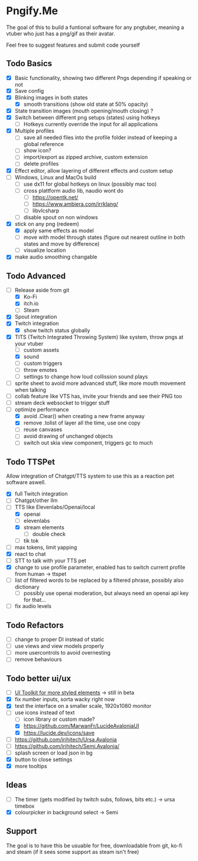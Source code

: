 # Pngify.Me
The goal of this to build a funtional software for any pngtuber, 
meaning a vtuber who just has a png/gif as their avatar.

Feel free to suggest features and submit code yourself

## Todo Basics
- [x] Basic functionality, showing two different Pngs depending if speaking or not
- [x] Save config
- [x] Blinking images in both states
	- [x] smooth transitions (show old state at 50% opacity)
- [x] State transition images (mouth opening/mouth closing) ?
- [x] Switch between different png setups (states) using hotkeys
	- [ ] Hotkeys currently override the input for all applications
- [x] Multiple profiles
	- [ ] save all needed files into the profile folder instead of keeping a global reference
	- [ ] show icon?
	- [ ] import/export as zipped archive, custom extension
	- [ ] delete profiles
- [x] Effect editor, allow layering of different effects and custom setup
- [ ] Windows, Linux and MacOs build
	- [ ] use dx11 for global hotkeys on linux (possibly mac too)
	- [ ] cross plattform audio lib, naudio wont do
		- [ ] https://opentk.net/
		- [ ] https://www.ambiera.com/irrklang/
		- [ ] libvlcsharp
	- [ ] disable spout on non windows
- [x] stick on any png (redeem)
	- [x] apply same effects as model 
	- [ ] move with model through states (figure out nearest outline in both states and move by difference)
	- [ ] visualize location
- [x] make audio smoothing changable

## Todo Advanced
- [ ] Release aside from git
	- [x] Ko-Fi
	- [x] itch.io
	- [ ] Steam
- [x] Spout integration
- [x] Twitch integration
	- [x] show twitch status globally 
- [x] TITS (Twitch Integrated Throwing System) like system, throw pngs at your vtuber
	- [ ] custom assets
	- [x] sound
	- [ ] custom triggers
	- [ ] throw emotes
	- [ ] settings to change how loud collission sound plays
- [ ] sprite sheet to avoid more advanced stuff, like more mouth movement when talking
- [ ] collab feature like VTS has, invite your friends and see their PNG too
- [ ] stream deck websocket to trigger stuff
- [ ] optimize performance
	- [x] avoid .Clear() when creating a new frame anyway
	- [x] remove .tolist of layer all the time, use one copy
	- [ ] reuse canvases
	- [ ] avoid drawing of unchanged objects
	- [ ] switch out skia view component, triggers gc to much

## Todo TTSPet
Allow integration of Chatgpt/TTS system to use this as a reaction pet software aswell.
- [x] full Twitch integration
- [ ] Chatgpt/other llm 
- [ ] TTS like Elevenlabs/Openai/local
	- [x] openai
	- [ ] elevenlabs
	- [x] stream elements
		- [ ] double check
	- [ ] tik tok
- [ ] max tokens, limit yapping 
- [x] react to chat
- [ ] STT to talk with your TTS pet
- [x] change to use profile parameter, enabled has to switch current profile from human -> ttspet
- [ ] list of filtered words to be replaced by a filtered phrase, possibly also dictionary
	- [ ] possibly use openai moderation, but always need an openai api key for that... 
- [ ] fix audio levels

## Todo Refactors
- [ ] change to proper DI instead of static
- [ ] use views and view models properly
- [ ] more usercontrols to avoid overnesting
- [ ] remove behaviours

## Todo better ui/ux
- [ ] [UI Toolkit for more styled elements](https://github.com/kikipoulet/SukiUI) -> still in beta
- [x] fix number inputs, sorta wacky right now
- [x] test the interface on a smaller scale, 1920x1080 monitor
- [ ] use icons instead of text
	- [ ] icon library or custom made?
	- [x] https://github.com/MarwanFr/LucideAvaloniaUI
	- [x] https://lucide.dev/icons/save
- [ ] https://github.com/irihitech/Ursa.Avalonia
- [ ] https://github.com/irihitech/Semi.Avalonia/
- [ ] splash screen or load json in bg
- [x] button to close settings
- [x] more tooltips
 
## Ideas
- [ ] The timer (gets modified by twitch subs, follows, bits etc.) -> ursa timebox
- [x] colourpicker in background select -> Semi

## Support
The goal is to have this be usuable for free, downloadable from git, ko-fi and steam (if it sees some support as steam isn't free)